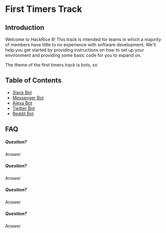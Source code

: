 # First Timers Track

## Introduction

Welcome to HackRice 8! This track is intended for teams in which a majority of members have little to no experience with software development. We'll help you get started by providing instructions on how to set up your environment and providing some basic code for you to expand on. 

The theme of the first timers track is bots, so 

## Table of Contents
* [Slack Bot](https://github.com/jpa99/HR8-First-Timers-Track/tree/master/slack-bot)
* [Messenger Bot](https://github.com/jpa99/HR8-First-Timers-Track/tree/master/messenger-bot)
* [Alexa Bot](https://github.com/jpa99/HR8-First-Timers-Track/tree/master/alexa-bot)
* [Twitter Bot](https://github.com/jpa99/HR8-First-Timers-Track/tree/master/twitter-bot)
* [Reddit Bot](https://github.com/jpa99/HR8-First-Timers-Track/tree/master/reddit-bot)
  
  
## FAQ
  
##### Question?
Answer

##### Question?
Answer

##### Question?
Answer

##### Question?
Answer
  
